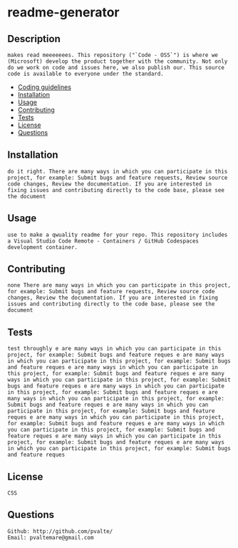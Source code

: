 # readme-generator

## Description

    makes read meeeeeees. This repository ("`Code - OSS`") is where we (Microsoft) develop the product together with the community. Not only do we work on code and issues here, we also publish our. This source code is available to everyone under the standard. 

* [Coding guidelines](https://github.com/microsoft/vscode/wiki/Coding-Guidelines)
* [Installation](#Installation)
* [Usage](#Usage)
* [Contributing](#Contributing)
* [Tests](#Tests)
* [License](#License)
* [Questions](#Questions)

## Installation

    do it right. There are many ways in which you can participate in this project, for example: Submit bugs and feature requests, Review source code changes, Review the documentation. If you are interested in fixing issues and contributing directly to the code base, please see the document
    
## Usage

    use to make a qwuality readme for your repo. This repository includes a Visual Studio Code Remote - Containers / GitHub Codespaces development container.
    
## Contributing

    none There are many ways in which you can participate in this project, for example: Submit bugs and feature requests, Review source code changes, Review the documentation. If you are interested in fixing issues and contributing directly to the code base, please see the document
    
## Tests

    test throughly e are many ways in which you can participate in this project, for example: Submit bugs and feature reques e are many ways in which you can participate in this project, for example: Submit bugs and feature reques e are many ways in which you can participate in this project, for example: Submit bugs and feature reques e are many ways in which you can participate in this project, for example: Submit bugs and feature reques e are many ways in which you can participate in this project, for example: Submit bugs and feature reques e are many ways in which you can participate in this project, for example: Submit bugs and feature reques e are many ways in which you can participate in this project, for example: Submit bugs and feature reques e are many ways in which you can participate in this project, for example: Submit bugs and feature reques e are many ways in which you can participate in this project, for example: Submit bugs and feature reques e are many ways in which you can participate in this project, for example: Submit bugs and feature reques e are many ways in which you can participate in this project, for example: Submit bugs and feature reques
    
## License

    CSS
        
## Questions

    Github: http://github.com/pvalte/
    Email: pvaltemare@gmail.com
    
